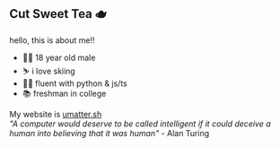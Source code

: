 ## Cut Sweet Tea 🫖

hello, this is about me!!
- 🏳️‍🌈 18 year old male
- ⛷️ i love skiing
- 🧑‍💻 fluent with python & js/ts
- 📚 freshman in college

My website is <a href="https://umatter.sh/">umatter.sh</a> <br>
*"A computer would deserve to be called intelligent if it could deceive a human into believing that it was human"* - Alan Turing
